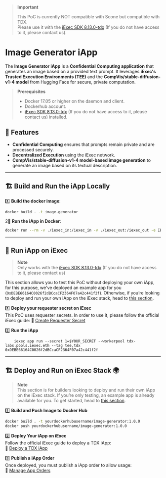 > **Important**  
>
> This PoC is currently NOT compatible with Scone but compatible with TDX.  
> Please use it with the [iExec SDK 8.13.0-tdx](https://github.com/aimen-djari/iexec-sdk/tree/feature/tdx) (If you do not have access to it, please contact us).

# Image Generator iApp

The **Image Generator iApp** is a **Confidential Computing application** that generates an image based on a provided text prompt. It leverages **iExec's Trusted Execution Environments (TEE)** and the **CompVis/stable-diffusion-v1-4 model** from Hugging Face for secure, private computation.

> **Prerequisites**  
>
> - Docker 17.05 or higher on the daemon and client.  
> - Dockerhub account.  
> - [iExec SDK 8.13.0-tdx](https://github.com/aimen-djari/iexec-sdk/tree/feature/tdx) (If you do not have access to it, please contact us) installed.  

## 🚀 Features
- **Confidential Computing** ensures that prompts remain private and are processed securely.
- **Decentralized Execution** using the iExec network.
- **CompVis/stable-diffusion-v1-4 model-based image generation** to generate an image based on its textual description.

---

## 🏗 **Build and Run the iApp Locally**

1️⃣ **Build the docker image**:


   ```sh  
   docker build . -t image-generator  
 ```
    
   
2️️⃣ **Run the iApp in Docker**:  


   ```sh  
   docker run --rm -v ./iexec_in:/iexec_in -v ./iexec_out:/iexec_out -e IEXEC_IN=/iexec_in -e IEXEC_OUT=/iexec_out -e IEXEC_REQUESTER_SECRET_1="your prompt" image-generator
```
    
---
## 🏁 Run iApp on iExec

> **Note**  
> Only works with the [iExec SDK 8.13.0-tdx](https://github.com/aimen-djari/iexec-sdk/tree/feature/tdx) (If you do not have access to it, please contact us)

This section allows you to test this PoC without deploying your own iApp, for this purpose, we've deployed an example app for you (``0xDEBE66164C0026f2dBCcaCF2364F07a42c441f2f``). Otherwise, if you’re looking to deploy and run your own iApp on the iExec stack, head to [this section](#deploy-and-run-on-iexec-stack).

1️⃣ **Deploy your requester secret on iExec**  
This PoC uses requester secrets. In order to use it, please follow the official iExec guide: 
🔗 [Create Requester Secret](https://protocol.docs.iex.ec/for-developers/confidential-computing/requester-secrets#push-some-requester-secrets-to-the-sms)

2️⃣ **Run the iApp**


```shell 
    iexec app run --secret 1=$YOUR_SECRET --workerpool tdx-labs.pools.iexec.eth --tag tee,tdx 0xDEBE66164C0026f2dBCcaCF2364F07a42c441f2f
```

---

## 🏗 **Deploy and Run on iExec Stack** 🌍

> **Note**  
> This section is for builders looking to deploy and run their own iApp on the iExec stack. If you’re only testing, an example app is already available for you. To get started, head to [this section](#run-iapp-on-iexec).

1️⃣ **Build and Push Image to Docker Hub**  

   ```sh  
   docker build . -t yourdockerhubusername/image-generator:1.0.0 
   docker push yourdockerhubusername/image-generator:1.0.0  
```
2️⃣ **Deploy Your iApp on iExec**  
   Follow the official iExec guide to deploy a TDX iApp:  
   🔗 [Deploy a TDX iApp](https://protocol.docs.iex.ec/for-developers/confidential-computing/create-your-first-tdx-app)  

3️⃣ **Publish a iApp Order**  
   Once deployed, you must publish a iApp order to allow usage:  
   🔗 [Manage App Orders](https://protocol.docs.iex.ec/for-developers/advanced/manage-your-apporders)  



